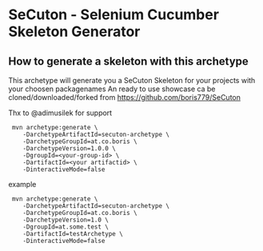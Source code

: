 # SeCuton - Selenium Cucumber Skeleton Generator


## How to generate a skeleton with this archetype


This archetype will generate you a SeCuton Skeleton for your projects with your choosen packagenames
An ready to use showcase ca be cloned/downloaded/forked from https://github.com/boris779/SeCuton

Thx to @adimusilek for support


     mvn archetype:generate \  
        -DarchetypeArtifactId=secuton-archetype \
        -DarchetypeGroupId=at.co.boris \
        -DarchetypeVersion=1.0.0 \
        -DgroupId=<your-group-id> \
        -DartifactId=<your artifactid> \
        -DinteractiveMode=false



example

     mvn archetype:generate \  
        -DarchetypeArtifactId=secuton-archetype \
        -DarchetypeGroupId=at.co.boris \
        -DarchetypeVersion=1.0 \
        -DgroupId=at.some.test \
        -DartifactId=testArchetype \
        -DinteractiveMode=false
